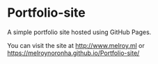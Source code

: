 # Portfolio-site
A simple portfolio site hosted using GitHub Pages.

You can visit the site at http://www.melroy.ml or  https://melroynoronha.github.io/Portfolio-site/
